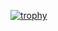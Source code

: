 
[![trophy](https://github-profile-trophy.vercel.app/?username=PedroG-8&theme=onedark&title=Followers&title=Commit&title=Repositories&title=MultipleLang)](https://github.com/ryo-ma/github-profile-trophy)
